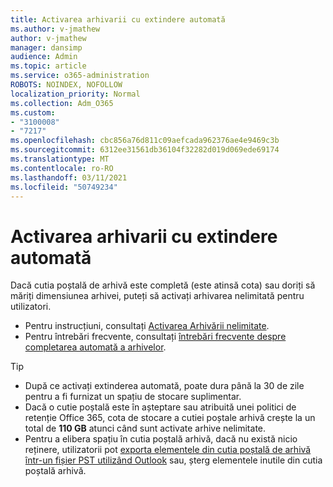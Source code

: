```yaml
---
title: Activarea arhivarii cu extindere automată
ms.author: v-jmathew
author: v-jmathew
manager: dansimp
audience: Admin
ms.topic: article
ms.service: o365-administration
ROBOTS: NOINDEX, NOFOLLOW
localization_priority: Normal
ms.collection: Adm_O365
ms.custom:
- "3100008"
- "7217"
ms.openlocfilehash: cbc856a76d811c09aefcada962376ae4e9469c3b
ms.sourcegitcommit: 6312ee31561db36104f32282d019d069ede69174
ms.translationtype: MT
ms.contentlocale: ro-RO
ms.lasthandoff: 03/11/2021
ms.locfileid: "50749234"
---
```

# <a name="enable-auto-expanding-archiving"></a>Activarea arhivarii cu extindere automată

Dacă cutia poștală de arhivă este completă (este atinsă cota) sau doriți să măriți dimensiunea arhivei, puteți să activați arhivarea nelimitată pentru utilizatori.

- Pentru instrucțiuni, consultați [Activarea Arhivării nelimitate](https://docs.microsoft.com/office365/securitycompliance/enable-unlimited-archiving).
- Pentru întrebări frecvente, consultați [întrebări frecvente despre completarea automată a arhivelor](https://blogs.technet.microsoft.com/exchange/2018/04/09/office-365-auto-expanding-archives-faq/).

> [!TIP]
>
> - După ce activați extinderea automată, poate dura până la 30 de zile pentru a fi furnizat un spațiu de stocare suplimentar.
> - Dacă o cutie poștală este în așteptare sau atribuită unei politici de retenție Office 365, cota de stocare a cutiei poștale arhivă crește la un total de **110 GB** atunci când sunt activate arhive nelimitate.
> - Pentru a elibera spațiu în cutia poștală arhivă, dacă nu există nicio reținere, utilizatorii pot [exporta elementele din cutia poștală de arhivă într-un fișier PST utilizând Outlook](https://support.office.com/article/Export-or-backup-email-contacts-and-calendar-to-an-Outlook-pst-file-14252b52-3075-4e9b-be4e-ff9ef1068f91) sau, șterg elementele inutile din cutia poștală arhivă.
